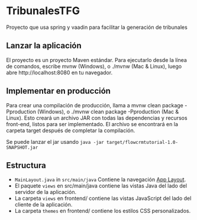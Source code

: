 # TribunalesTFG

Proyecto que usa spring y vaadin para facilitar la generación de tribunales

## Lanzar la aplicación

El proyecto es un proyecto Maven estándar. Para ejecutarlo desde la línea de comandos,
escribe mvnw (Windows), o ./mvnw (Mac & Linux), luego abre http://localhost:8080 en tu navegador.

## Implementar en producción

Para crear una compilación de producción, llama a mvnw clean package -Pproduction (Windows),
o ./mvnw clean package -Pproduction (Mac & Linux).
Esto creará un archivo JAR con todas las dependencias y recursos front-end,
listos para ser implementado. El archivo se encontrará en la carpeta target después de completar la compilación.

Se puede lanzar el jar usando
`java -jar target/flowcrmtutorial-1.0-SNAPSHOT.jar`

## Estructura

- `MainLayout.java` in `src/main/java` Contiene la navegación [App Layout](https://vaadin.com/docs/components/app-layout).
- El paquete `views` en src/main/java contiene las vistas Java del lado del servidor de la aplicación.
- La carpeta `views` en frontend/ contiene las vistas JavaScript del lado del cliente de la aplicación.
- La carpeta `themes` en frontend/ contiene los estilos CSS personalizados.
